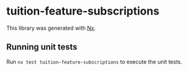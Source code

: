 # tuition-feature-subscriptions

This library was generated with [Nx](https://nx.dev).

## Running unit tests

Run `nx test tuition-feature-subscriptions` to execute the unit tests.
